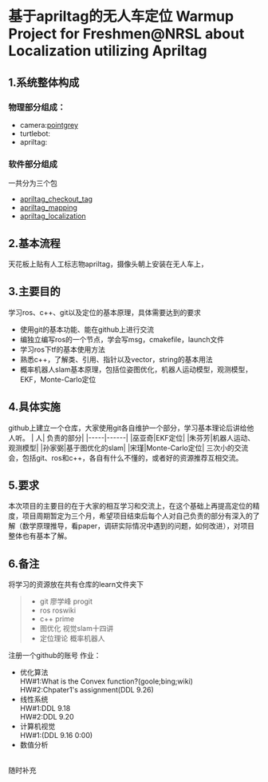 基于apriltag的无人车定位
Warmup Project  for Freshmen@NRSL about Localization utilizing Apriltag
======================
## 1.系统整体构成
### 物理部分组成：
+ camera:[pointgrey]()</br>
+ turtlebot:</br>
+ apriltag:</br>
### 软件部分组成
一共分为三个包</br>
+ [apriltag_checkout_tag](https://github.com/UnmannedTrackor/ROSSoftwareForHITTractor/tree/develop/src/apriltag_checkout_tag)
+ [apriltag_mapping](https://github.com/UnmannedTrackor/ROSSoftwareForHITTractor/tree/develop/src/apriltag_mapping)
+ [apriltag_localization](https://github.com/UnmannedTrackor/ROSSoftwareForHITTractor/tree/develop/src/apriltag_localization)
## 2.基本流程
天花板上贴有人工标志物apriltag，摄像头朝上安装在无人车上，
## 3.主要目的
学习ros、c++、git以及定位的基本原理，具体需要达到的要求
+ 使用git的基本功能、能在github上进行交流
+ 编独立编写ros的一个节点，学会写msg，cmakefile，launch文件
+ 学习ros下tf的基本使用方法
+ 熟悉c++，了解类、引用、指针以及vector，string的基本用法
+ 概率机器人slam基本原理，包括位姿图优化，机器人运动模型，观测模型，EKF，Monte-Carlo定位
## 4.具体实施
github上建立一个仓库，大家使用git各自维护一个部分，学习基本理论后讲给他人听。
| 人| 负责的部分|
|-----|------|
|巫亚奇|EKF定位|
|朱芬芳|机器人运动、观测模型|
|孙家弼|基于图优化的slam|
|宋瑾|Monte-Carlo定位|
三次小的交流会，包括git、ros和c++，各自有什么不懂的，或者好的资源推荐互相交流。
## 5.要求
本次项目的主要目的在于大家的相互学习和交流上，在这个基础上再提高定位的精度，项目周期暂定为三个月，希望项目结束后每个人对自己负责的部分有深入的了解（数学原理推导，看paper，调研实际情况中遇到的问题，如何改进），对项目整体也有基本了解。
## 6.备注
将学习的资源放在共有仓库的learn文件夹下
> + git 廖学峰 progit
> + ros roswiki
> + c++ prime
> + 图优化 视觉slam十四讲
> + 定位理论 概率机器人

注册一个github的账号
作业：
+ 优化算法</br>
  HW#1:What is the Convex function?(goole;bing;wiki)</br>
  HW#2:Chpater1's assignment(DDL 9.26)
+ 线性系统</br>
  HW#1:DDL 9.18</br>
  HW#2:DDL 9.20
+ 计算机视觉</br>
  HW#1:(DDL 9.16 0:00)
+ 数值分析
 
</br>随时补充